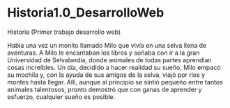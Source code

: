# Historia1.0_DesarrolloWeb
Historia (Primer trabajo desarrollo web)


Había una vez un monito llamado Milo que vivía en una selva llena de aventuras. A Milo le encantaban los libros y soñaba con ir a la gran Universidad de Selvalandia, donde animales de todas partes aprendían cosas increíbles. Un día, decidido a hacer realidad su sueño, Milo empacó su mochila y, con la ayuda de sus amigos de la selva, viajó por ríos y montes hasta llegar. Allí, aunque al principio se sintió pequeño entre tantos animales talentosos, pronto demostró que con ganas de aprender y esfuerzo, cualquier sueño es posible.

